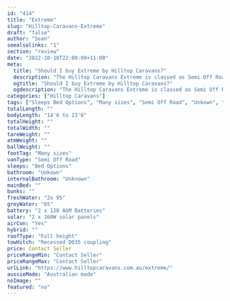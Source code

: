 ```yaml
---
id: "414"
title: "Extreme"
slug: "Hilltop-Caravans-Extreme"
draft: "false"
author: "Sean"
seealsolinks: "1"
section: "review"
date: "2022-10-10T22:00:09+11:00"
meta:
  title: "Should I buy Extreme by Hilltop Caravans?"
  description: "The Hilltop Caravans Extreme is classed as Semi Off Road, and sleeps Bed Options people. It is Australian made and comes in at Many sizes. It generally has Unkown."
  ogtitle: "Should I buy Extreme by Hilltop Caravans?"
  ogdescription: "The Hilltop Caravans Extreme is classed as Semi Off Road, and sleeps Bed Options people. It is Australian made and comes in at Many sizes. It generally has Unkown."
categories: ["Hilltop Caravans"]
tags: ["Sleeps Bed Options", "Many sizes", "Semi Off Road", "Unkown", "Full height", "Price Unknown", "Australian made"]
totalLength: ""
bodyLength: "14'6 to 23'6"
totalHeight: ""
totalWidth: ""
tareWeight: ""
atmWeight: ""
ballWeight: ""
footTag: "Many sizes"
vanType: "Semi Off Road"
sleeps: "Bed Options"
bathroom: "Unkown"
internalBathroom: "Unknown"
mainBed: ""
bunks: ""
freshWater: "2x 95"
greyWater: "65"
battery: "2 x 120 AGM Batteries"
solar: "2 x 160W solar panels"
airCon: "Yes"
hybrid: ""
roofType: "Full height"
towHitch: "Recessed DO35 coupling"
price: Contact Seller
priceRangeMin: "Contact Seller"
priceRangeMax: "Contact Seller"
urlLink: "https://www.hilltopcaravans.com.au/extreme/"
aussieMade: "Australian made"
noImage: ""
featured: "no"
---
```

